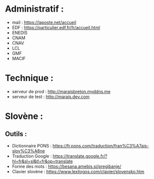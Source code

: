 # Administratif :
- mail : https://laposte.net/accueil
- EDF : https://particulier.edf.fr/fr/accueil.html
- ENEDIS
- CNAM
- CNAV
- LCL
- GMF
- MACIF

# Technique :
- serveur de prod : http://maraisbreton.myddns.me
- serveur de test : http://marais.dev.com

# Slovène :
## Outils :
- Dictionnaire PONS : https://fr.pons.com/traduction/fran%C3%A7ais-slov%C3%A8ne
- Traduction Google : https://translate.google.fr/?hl=fr&sl=sl&tl=fr&op=translate
- Forme des mots : https://besana.amebis.si/pregibanje/
- Clavier slovène : https://www.lexilogos.com/clavier/slovensko.htm
